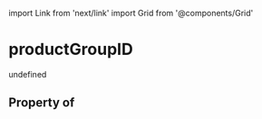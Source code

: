 import Link from 'next/link'
import Grid from '@components/Grid'

# productGroupID

undefined

## Property of



